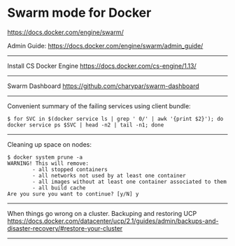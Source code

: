 # Swarm mode for Docker

https://docs.docker.com/engine/swarm/

Admin Guide:
https://docs.docker.com/engine/swarm/admin_guide/

---

Install CS Docker Engine
https://docs.docker.com/cs-engine/1.13/

---

Swarm Dashboard
https://github.com/charypar/swarm-dashboard

---

Convenient summary of the failing services using client bundle:

    $ for SVC in $(docker service ls | grep ' 0/' | awk '{print $2}'); do docker service ps $SVC | head -n2 | tail -n1; done

---    

Cleaning up space on nodes:

    $ docker system prune -a
    WARNING! This will remove:
            - all stopped containers
            - all networks not used by at least one container
            - all images without at least one container associated to them
            - all build cache
    Are you sure you want to continue? [y/N] y

---

When things go wrong on a cluster.
Backuping and restoring UCP 
https://docs.docker.com/datacenter/ucp/2.1/guides/admin/backups-and-disaster-recovery/#restore-your-cluster

---
